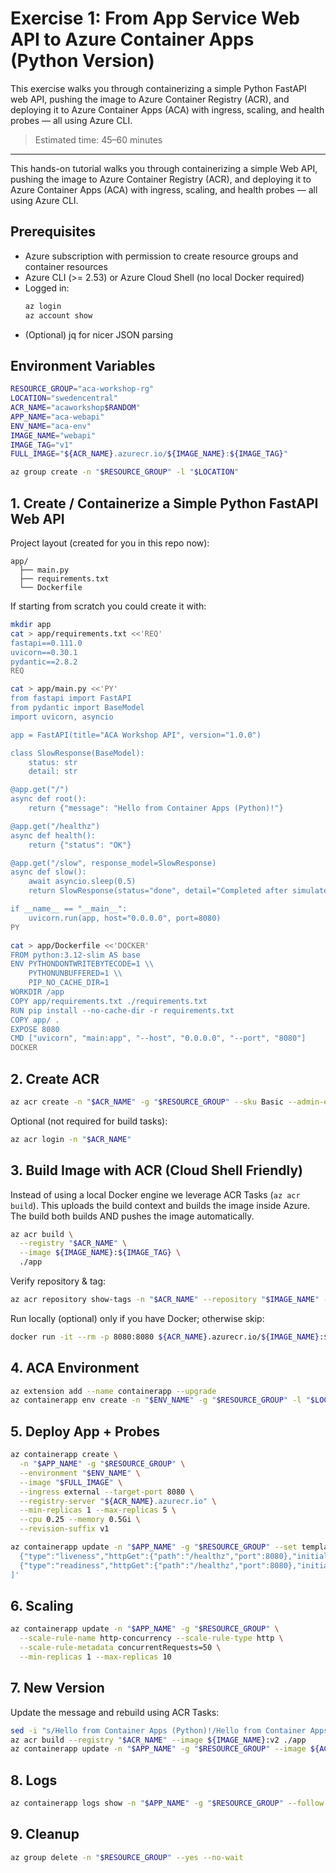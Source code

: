 # Exercise 1: From App Service Web API to Azure Container Apps (Python Version)

This exercise walks you through containerizing a simple Python FastAPI web API, pushing the image to Azure Container Registry (ACR), and deploying it to Azure Container Apps (ACA) with ingress, scaling, and health probes — all using Azure CLI.

> Estimated time: 45–60 minutes

---

This hands-on tutorial walks you through containerizing a simple Web API, pushing the image to Azure Container Registry (ACR), and deploying it to Azure Container Apps (ACA) with ingress, scaling, and health probes — all using Azure CLI.

## Prerequisites

- Azure subscription with permission to create resource groups and container resources
- Azure CLI (>= 2.53) or Azure Cloud Shell (no local Docker required)
- Logged in:
  ```bash
  az login
  az account show
  ```
- (Optional) jq for nicer JSON parsing

## Environment Variables
```bash
RESOURCE_GROUP="aca-workshop-rg"
LOCATION="swedencentral"
ACR_NAME="acaworkshop$RANDOM"
APP_NAME="aca-webapi"
ENV_NAME="aca-env"
IMAGE_NAME="webapi"
IMAGE_TAG="v1"
FULL_IMAGE="${ACR_NAME}.azurecr.io/${IMAGE_NAME}:${IMAGE_TAG}"
```
```bash
az group create -n "$RESOURCE_GROUP" -l "$LOCATION"
```

## 1. Create / Containerize a Simple Python FastAPI Web API
Project layout (created for you in this repo now):
```
app/
  ├── main.py
  ├── requirements.txt
  └── Dockerfile
```

If starting from scratch you could create it with:
```bash
mkdir app
cat > app/requirements.txt <<'REQ'
fastapi==0.111.0
uvicorn==0.30.1
pydantic==2.8.2
REQ

cat > app/main.py <<'PY'
from fastapi import FastAPI
from pydantic import BaseModel
import uvicorn, asyncio

app = FastAPI(title="ACA Workshop API", version="1.0.0")

class SlowResponse(BaseModel):
    status: str
    detail: str

@app.get("/")
async def root():
    return {"message": "Hello from Container Apps (Python)!"}

@app.get("/healthz")
async def health():
    return {"status": "OK"}

@app.get("/slow", response_model=SlowResponse)
async def slow():
    await asyncio.sleep(0.5)
    return SlowResponse(status="done", detail="Completed after simulated delay")

if __name__ == "__main__":
    uvicorn.run(app, host="0.0.0.0", port=8080)
PY

cat > app/Dockerfile <<'DOCKER'
FROM python:3.12-slim AS base
ENV PYTHONDONTWRITEBYTECODE=1 \\
    PYTHONUNBUFFERED=1 \\
    PIP_NO_CACHE_DIR=1
WORKDIR /app
COPY app/requirements.txt ./requirements.txt
RUN pip install --no-cache-dir -r requirements.txt
COPY app/ .
EXPOSE 8080
CMD ["uvicorn", "main:app", "--host", "0.0.0.0", "--port", "8080"]
DOCKER
```

## 2. Create ACR
```bash
az acr create -n "$ACR_NAME" -g "$RESOURCE_GROUP" --sku Basic --admin-enabled false
```
Optional (not required for build tasks):
```bash
az acr login -n "$ACR_NAME"
```
## 3. Build Image with ACR (Cloud Shell Friendly)
Instead of using a local Docker engine we leverage ACR Tasks (`az acr build`). This uploads the build context and builds the image inside Azure. The build both builds AND pushes the image automatically.

```bash
az acr build \
  --registry "$ACR_NAME" \
  --image ${IMAGE_NAME}:${IMAGE_TAG} \
  ./app
```

Verify repository & tag:
```bash
az acr repository show-tags -n "$ACR_NAME" --repository "$IMAGE_NAME" -o table
```
Run locally (optional) only if you have Docker; otherwise skip:
```bash
docker run -it --rm -p 8080:8080 ${ACR_NAME}.azurecr.io/${IMAGE_NAME}:${IMAGE_TAG}
```
## 4. ACA Environment
```bash
az extension add --name containerapp --upgrade
az containerapp env create -n "$ENV_NAME" -g "$RESOURCE_GROUP" -l "$LOCATION"
```
## 5. Deploy App + Probes
```bash
az containerapp create \
  -n "$APP_NAME" -g "$RESOURCE_GROUP" \
  --environment "$ENV_NAME" \
  --image "$FULL_IMAGE" \
  --ingress external --target-port 8080 \
  --registry-server "${ACR_NAME}.azurecr.io" \
  --min-replicas 1 --max-replicas 5 \
  --cpu 0.25 --memory 0.5Gi \
  --revision-suffix v1
```
```bash
az containerapp update -n "$APP_NAME" -g "$RESOURCE_GROUP" --set template.containers[0].probes='[
  {"type":"liveness","httpGet":{"path":"/healthz","port":8080},"initialDelaySeconds":5,"periodSeconds":10},
  {"type":"readiness","httpGet":{"path":"/healthz","port":8080},"initialDelaySeconds":2,"periodSeconds":5}
]'
```
## 6. Scaling
```bash
az containerapp update -n "$APP_NAME" -g "$RESOURCE_GROUP" \
  --scale-rule-name http-concurrency --scale-rule-type http \
  --scale-rule-metadata concurrentRequests=50 \
  --min-replicas 1 --max-replicas 10
```
## 7. New Version
Update the message and rebuild using ACR Tasks:
```bash
sed -i "s/Hello from Container Apps (Python)!/Hello from Container Apps (Python) v2!/" app/main.py
az acr build --registry "$ACR_NAME" --image ${IMAGE_NAME}:v2 ./app
az containerapp update -n "$APP_NAME" -g "$RESOURCE_GROUP" --image ${ACR_NAME}.azurecr.io/${IMAGE_NAME}:v2 --revision-suffix v2
```
## 8. Logs
```bash
az containerapp logs show -n "$APP_NAME" -g "$RESOURCE_GROUP" --follow
```
## 9. Cleanup
```bash
az group delete -n "$RESOURCE_GROUP" --yes --no-wait
```
<!-- END ORIGINAL CONTENT -->
